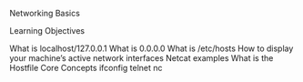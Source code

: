 Networking Basics


Learning Objectives


What is localhost/127.0.0.1
What is 0.0.0.0
What is /etc/hosts
How to display your machine’s active network interfaces
Netcat examples
What is the Hostfile
Core Concepts
ifconfig
telnet
nc
